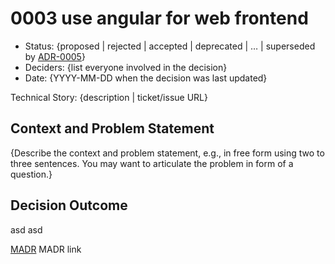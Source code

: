 # 0003 use angular for web frontend

* Status: {proposed | rejected | accepted | deprecated | … | superseded by [ADR-0005](0005-example.md)} <!-- optional -->
* Deciders: {list everyone involved in the decision} <!-- optional -->
* Date: {YYYY-MM-DD when the decision was last updated} <!-- optional -->

Technical Story: {description | ticket/issue URL} <!-- optional -->

## Context and Problem Statement

{Describe the context and problem statement, e.g., in free form using two to three sentences. You may want to articulate the problem in form of a question.}

## Decision Outcome

asd asd

[MADR](https://adr.github.io/madr/) MADR link
